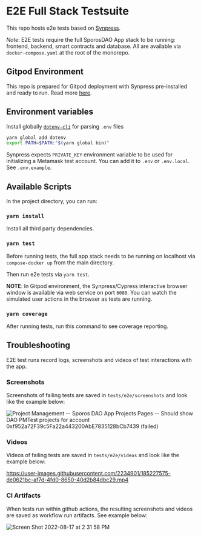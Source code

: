 # E2E Full Stack Testsuite

This repo hosts e2e tests based on [Synpress](https://github.com/Synthetixio/synpress).

_Note_: E2E tests require the full SporosDAO App stack to be running: frontend, backend, smart contracts and database. All are available via `docker-compose.yaml` at the root of the monorepo.

## Gitpod Environment

This repo is prepared for Gitpod deployment with Synpress pre-installed and ready to run. Read more [here](https://github.com/mikenikles/cypress-on-gitpod).

## Environment variables

Install globally [`dotenv-cli`](https://www.npmjs.com/package/dotenv-cli) for parsing `.env` files
```bash
yarn global add dotenv
export PATH=$PATH:"$(yarn global bin)"
```

Synpress expects `PRIVATE_KEY` environment variable to be used for initializing a Metamask test account. You can add it to `.env` or `.env.local`. See `.env.example`.

## Available Scripts

In the project directory, you can run:

### `yarn install`

Install all third party dependencies.

### `yarn test`

Before running tests, the full app stack needs to be running on localhost via
`compose-docker up` from the main directory.

Then run e2e tests via `yarn test`.

__NOTE__: In Gitpod environment, the Synpress/Cypress interactive browser window is available via web service on port `6080`. You can watch the simulated user actions in the browser as tests are running.


### `yarn coverage`

After running tests, run this command to see coverage reporting.

## Troubleshooting

E2E test runs record logs, screenshots and videos of test interactions with the app.

### Screenshots

Screenshots of failing tests are saved in `tests/e2e/screenshots` and look like the example below:

![Project Management -- Sporos DAO App Projects Pages -- Should show DAO PMTest projects for account 0xf952a72F39c5Fa22a443200AbE7835128bCb7439 (failed)](https://user-images.githubusercontent.com/2234901/185227458-13898c89-8e13-41c0-96a5-deca194c94fe.png)

### Videos

Videos of failing tests are saved in `tests/e2e/videos` and look like the example below:

https://user-images.githubusercontent.com/2234901/185227575-de0621bc-af7d-4fd0-8650-40d2b84dbc29.mp4

### CI Artifacts

When tests run within github actions, the resulting screenshots and videos are saved as workflow run artifacts. See example below:

![Screen Shot 2022-08-17 at 2 31 58 PM](https://user-images.githubusercontent.com/2234901/185227760-9c7ba623-4cd0-475c-b2a5-6adfd26ed2db.png)

